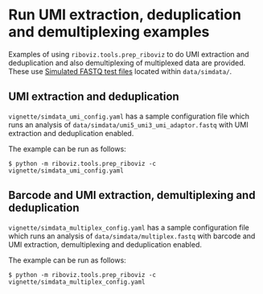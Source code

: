 # Run UMI extraction, deduplication and demultiplexing examples

Examples of using `riboviz.tools.prep_riboviz` to do UMI extraction and deduplication and also demultiplexing of multiplexed data are provided. These use [Simulated FASTQ test files](../reference/data.md#simulated-fastq-test-files) located within `data/simdata/`.

## UMI extraction and deduplication

`vignette/simdata_umi_config.yaml` has a sample configuration file which runs an analysis of `data/simdata/umi5_umi3_umi_adaptor.fastq` with UMI extraction and deduplication enabled.

The example can be run as follows:

```console
$ python -m riboviz.tools.prep_riboviz -c vignette/simdata_umi_config.yaml 
```

## Barcode and UMI extraction, demultiplexing and deduplication

`vignette/simdata_multiplex_config.yaml` has a sample configuration file which runs an analysis of `data/simdata/multiplex.fastq` with barcode and UMI extraction, demultiplexing and deduplication enabled.

The example can be run as follows:

```console
$ python -m riboviz.tools.prep_riboviz -c vignette/simdata_multiplex_config.yaml 
```
